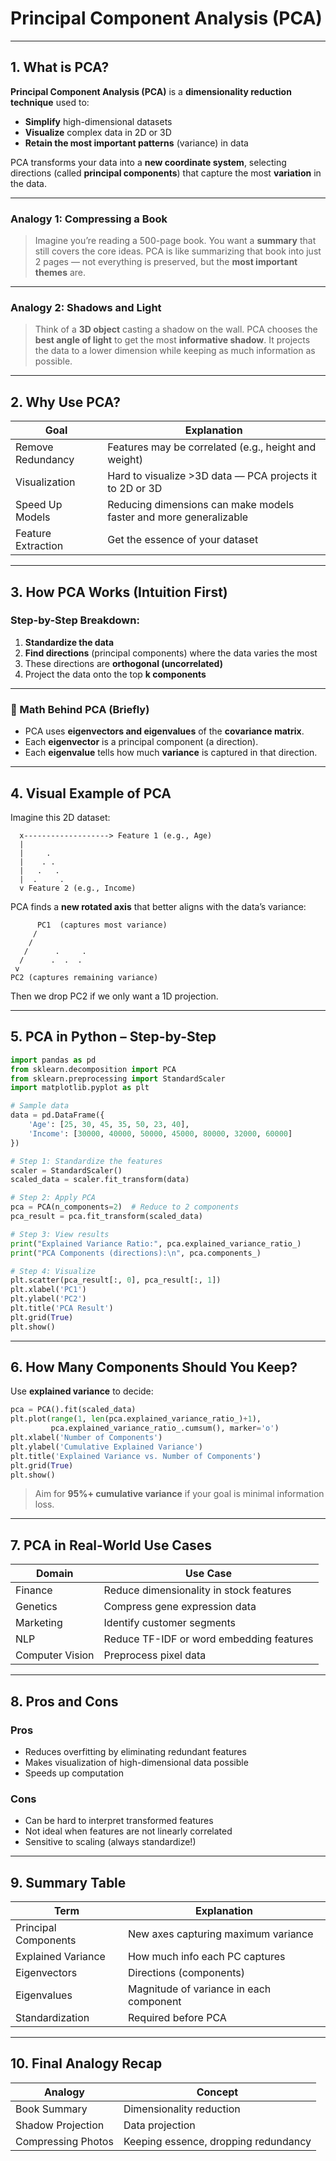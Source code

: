 #  Principal Component Analysis (PCA)

---

## 1. What is PCA?

**Principal Component Analysis (PCA)** is a **dimensionality reduction technique** used to:

* **Simplify** high-dimensional datasets
* **Visualize** complex data in 2D or 3D
* **Retain the most important patterns** (variance) in data

PCA transforms your data into a **new coordinate system**, selecting directions (called **principal components**) that capture the most **variation** in the data.

---

###  Analogy 1: Compressing a Book

> Imagine you’re reading a 500-page book. You want a **summary** that still covers the core ideas. PCA is like summarizing that book into just 2 pages — not everything is preserved, but the **most important themes** are.

---

###  Analogy 2: Shadows and Light

> Think of a **3D object** casting a shadow on the wall. PCA chooses the **best angle of light** to get the most **informative shadow**. It projects the data to a lower dimension while keeping as much information as possible.

---

## 2. Why Use PCA?

| Goal                  | Explanation                                                       |
| --------------------- | ----------------------------------------------------------------- |
|  Remove Redundancy  | Features may be correlated (e.g., height and weight)              |
|  Visualization      | Hard to visualize >3D data — PCA projects it to 2D or 3D          |
|  Speed Up Models     | Reducing dimensions can make models faster and more generalizable |
|  Feature Extraction | Get the essence of your dataset                                   |

---

## 3. How PCA Works (Intuition First)

### Step-by-Step Breakdown:

1. **Standardize the data**
2. **Find directions** (principal components) where the data varies the most
3. These directions are **orthogonal (uncorrelated)**
4. Project the data onto the top **k components**

---

### 🔬 Math Behind PCA (Briefly)

* PCA uses **eigenvectors and eigenvalues** of the **covariance matrix**.
* Each **eigenvector** is a principal component (a direction).
* Each **eigenvalue** tells how much **variance** is captured in that direction.

---

## 4. Visual Example of PCA

Imagine this 2D dataset:

```plaintext
  x-------------------> Feature 1 (e.g., Age)
  |
  |     .
  |    . .
  |   .   .
  |  .     .
  v Feature 2 (e.g., Income)
```

PCA finds a **new rotated axis** that better aligns with the data’s variance:

```plaintext
      PC1  (captures most variance)
     /
    /
   /      .     .
  /      .  .  .
 v
PC2 (captures remaining variance)
```

Then we drop PC2 if we only want a 1D projection.

---

## 5. PCA in Python – Step-by-Step

```python
import pandas as pd
from sklearn.decomposition import PCA
from sklearn.preprocessing import StandardScaler
import matplotlib.pyplot as plt

# Sample data
data = pd.DataFrame({
    'Age': [25, 30, 45, 35, 50, 23, 40],
    'Income': [30000, 40000, 50000, 45000, 80000, 32000, 60000]
})

# Step 1: Standardize the features
scaler = StandardScaler()
scaled_data = scaler.fit_transform(data)

# Step 2: Apply PCA
pca = PCA(n_components=2)  # Reduce to 2 components
pca_result = pca.fit_transform(scaled_data)

# Step 3: View results
print("Explained Variance Ratio:", pca.explained_variance_ratio_)
print("PCA Components (directions):\n", pca.components_)

# Step 4: Visualize
plt.scatter(pca_result[:, 0], pca_result[:, 1])
plt.xlabel('PC1')
plt.ylabel('PC2')
plt.title('PCA Result')
plt.grid(True)
plt.show()
```

---

## 6. How Many Components Should You Keep?

Use **explained variance** to decide:

```python
pca = PCA().fit(scaled_data)
plt.plot(range(1, len(pca.explained_variance_ratio_)+1),
         pca.explained_variance_ratio_.cumsum(), marker='o')
plt.xlabel('Number of Components')
plt.ylabel('Cumulative Explained Variance')
plt.title('Explained Variance vs. Number of Components')
plt.grid(True)
plt.show()
```

> Aim for **95%+ cumulative variance** if your goal is minimal information loss.

---

## 7. PCA in Real-World Use Cases

| Domain          | Use Case                                 |
| --------------- | ---------------------------------------- |
| Finance         | Reduce dimensionality in stock features  |
| Genetics        | Compress gene expression data            |
| Marketing       | Identify customer segments               |
| NLP             | Reduce TF-IDF or word embedding features |
| Computer Vision | Preprocess pixel data                    |

---

## 8. Pros and Cons

###  Pros

* Reduces overfitting by eliminating redundant features
* Makes visualization of high-dimensional data possible
* Speeds up computation

###  Cons

* Can be hard to interpret transformed features
* Not ideal when features are not linearly correlated
* Sensitive to scaling (always standardize!)

---

## 9. Summary Table

| Term                 | Explanation                             |
| -------------------- | --------------------------------------- |
| Principal Components | New axes capturing maximum variance     |
| Explained Variance   | How much info each PC captures          |
| Eigenvectors         | Directions (components)                 |
| Eigenvalues          | Magnitude of variance in each component |
| Standardization      | Required before PCA                     |

---

## 10. Final Analogy Recap

| Analogy            | Concept                              |
| ------------------ | ------------------------------------ |
| Book Summary       | Dimensionality reduction             |
| Shadow Projection  | Data projection                      |
| Compressing Photos | Keeping essence, dropping redundancy |


